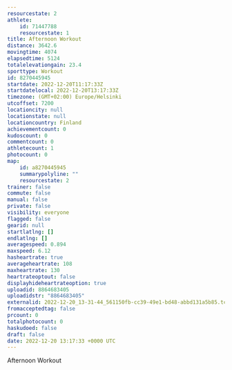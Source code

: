 ```yaml
---
resourcestate: 2
athlete:
    id: 71447788
    resourcestate: 1
title: Afternoon Workout
distance: 3642.6
movingtime: 4074
elapsedtime: 5124
totalelevationgain: 23.4
sporttype: Workout
id: 8270445945
startdate: 2022-12-20T11:17:33Z
startdatelocal: 2022-12-20T13:17:33Z
timezone: (GMT+02:00) Europe/Helsinki
utcoffset: 7200
locationcity: null
locationstate: null
locationcountry: Finland
achievementcount: 0
kudoscount: 0
commentcount: 0
athletecount: 1
photocount: 0
map:
    id: a8270445945
    summarypolyline: ""
    resourcestate: 2
trainer: false
commute: false
manual: false
private: false
visibility: everyone
flagged: false
gearid: null
startlatlng: []
endlatlng: []
averagespeed: 0.894
maxspeed: 6.12
hasheartrate: true
averageheartrate: 108
maxheartrate: 130
heartrateoptout: false
displayhideheartrateoption: true
uploadid: 8864683405
uploadidstr: "8864683405"
externalid: 2022-12-20_13-31-44_561150fb-cc39-49e1-bd48-abbd131a5b85.tcx
fromacceptedtag: false
prcount: 0
totalphotocount: 0
haskudoed: false
draft: false
date: 2022-12-20 13:17:33 +0000 UTC
---
```

Afternoon Workout